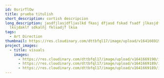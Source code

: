 ```yaml
---
id: 0srirTlOw
title: prueba titulish
short_description: cortish descripcion
long_description: jasdfjlasjdfljaslkd fkasj dfjasd fskad fsadf jlkasjdf
  lksjdaklf sdkalñj fklsadjf lksa
tags:
  - Art Direction
thumbnail: https://res.cloudinary.com/dttbfql17/image/upload/v1641669190/image1_fszaxx.jpg
project_images:
  - title: visuals
    images:
      - https://res.cloudinary.com/dttbfql17/image/upload/v1641669190/image1_fszaxx.jpg
      - https://res.cloudinary.com/dttbfql17/image/upload/v1641669189/image2_varbi0.jpg
      - https://res.cloudinary.com/dttbfql17/image/upload/v1641669189/image3_m6vnmv.jpg
---
```

